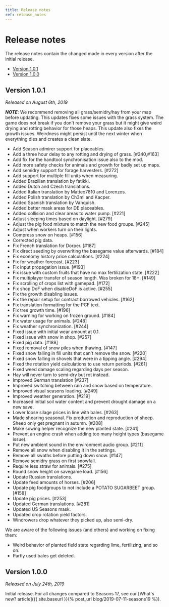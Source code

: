 ```yaml
---
title: Release notes
ref: release_notes
---
```


# Release notes
The release notes contain the changed made in every version after the initial release.

- [Version 1.0.1](#version-101)
- [Version 1.0.0](#version-100)

## Version 1.0.1
*Released on August 6th, 2019*

***NOTE***: We recommend removing all grass/semidry/hay from your map before updating. This updates fixes some issues with the grass system. The game does not break if you don't remove your grass but it might give weird drying and rotting behavior for those heaps. This update also fixes the growth issues. Weirdness might persist until the next winter when everything dies and creates a clean slate.

- Add Season admirer support for placeables.
- Add a three hour delay to any rotting and drying of grass. [#240,#163]
- Add fix for the handtool synchronisation issue also to the mod.
- Add more safety checks for animals and growth for badly set up maps.
- Add semidry support for forage harvesters. [#272]
- Add support for multiple fill units when measuring.
- Added Brazilian translation by fatikki.
- Added Dutch and Czech translations.
- Added Italian translation by Matteo7810 and Lorenzos.
- Added Polish translation by Ch3mi and Kacper.
- Added Spanish translation by Vanquish.
- Added better mask areas for DE placeables.
- Added collision and clear areas to water pump. [#221]
- Adjust sleeping times based on daylight. [#279]
- Adjust the pig food mixture to match the new food groups. [#245]
- Adjust when workers turn on their lights.
- Compress snow on heaps. [#156]
- Corrected pig data.
- Fix French translation for Dorper. [#187]
- Fix direct seeding by overwriting the basegame value afterwards. [#184]
- Fix economy history price calculations. [#224]
- Fix for weather forecast. [#223]
- Fix input propagation issue. [#193]
- Fix issue with custom fruits that have no max fertilization state. [#222]
- Fix multiplayer transfer of season length. Was broken for 18+. [#149]
- Fix scrolling of crops list with gamepad. [#172]
- Fix shop DoF when disableDoF is active. [#255]
- Fix the growth disabling issues.
- Fix the repair setup for contract borrowed vehicles. [#162]
- Fix translation formatting for the PCF text.
- Fix tree growth time. [#196]
- Fix warning for working on frozen ground. [#184]
- Fix water usage for animals. [#248]
- Fix weather synchronization. [#244]
- Fixed issue with initial wear amount at 0.1.
- Fixed issue with snow in shop. [#257]
- Fixed pig data. [#188]
- Fixed removal of snow piles when thawing. [#147]
- Fixed snow falling in fill units that can't remove the snow. [#220]
- Fixed snow falling in shovels that were in a tipping angle. [#294]
- Fixed the rotation yield calculations to use return periods. [#261]
- Fixed weed damage scaling regarding days per season.
- Hay will never turn to semi-dry but rot instead.
- Improved German translation [#237]
- Improved switching between rain and snow based on temperature.
- Improved visual seasons loading. [#249]
- Improved weather generation. [#219]
- Increased initial soil water content and prevent drought damage on a new save.
- Lower loose silage prices in line with bales. [#263]
- Made shearing seasonal. Fix production and reproduction of sheep. Sheep only get pregnant in autumn. [#208]
- Make sowing helper recognize the new planted state. [#241]
- Prevent an engine crash when adding too many height types (basegame issue).
- Put new ambient sound in the environment audio group. [#211]
- Remove all snow when disabling it in the settings.
- Remove all swaths before putting down snow. [#147]
- Remove semidry grass on first snowfall.
- Require less straw for animals. [#275]
- Round snow height on savegame load. [#156]
- Update Russian translations.
- Update feed amounts of horses. [#206]
- Update pig foodgroups to not include a POTATO SUGARBEET group. [#158]
- Update pig prices. [#253]
- Updated German translations. [#281]
- Updated US Seasons mask.
- Updated crop rotation yield factors.
- Windrowers drop whatever they picked up, also semi-dry.


We are aware of the following issues (and others) and working on fixing them:
- Weird behavior of planted field state regarding lime, fertilizing, and so on.
- Partly used bales get deleted.

## Version 1.0.0
*Released on July 24th, 2019*

Initial release. For all changes compared to Seasons 17, see our [What's new? article]({{ site.baseurl }}{% post_url blog/2019-07-11-seasons19 %}).
